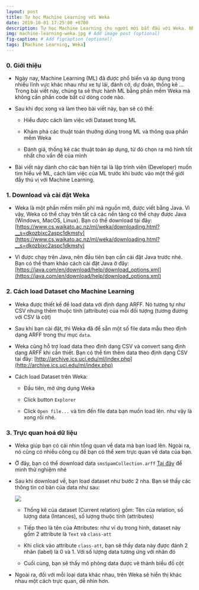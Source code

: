 ```yaml
---
layout: post
title: Tự học Machine Learning với Weka
date: 2019-10-01 17:25:00 +0700
description: Tự học Machine Learning cho người mới bắt đầu với Weka. Nhập môn máy học Machine Learning
img: machine-learning-weka.jpg # Add image post (optional)
fig-caption: # Add figcaption (optional)
tags: [Machine Learning, Weka]
---
```


### 0. Giới thiệu

* Ngày nay, Machine Learning (ML) đã được phổ biến và áp dụng trong nhiều lĩnh vực khác nhau như xe tự lái, đánh cờ, dự đoán, thống kê ... Trong bài viết này, chúng ta sẽ thực hành ML bằng phần mềm Weka mà không cần phần code bất cứ dòng code nào.

* Sau khi đọc xong và làm theo bài viết này, bạn sẽ có thể: 

  * Hiểu được cách làm việc với Dataset trong ML

  * Khám phá các thuật toán thường dùng trong ML và thông qua phần mềm Weka

  * Đánh giá, thống kê các thuật toán áp dụng, từ đó chọn ra mô hình tốt nhất cho vấn đề của mình

* Bài viết này dành cho các bạn hiện tại là lập trình viên (Developer) muốn tìm hiểu về ML, cách làm việc của ML trước khi bước vào một thế giới đầy thú vị với Machine Learning.

### 1. Download và cài đặt Weka

* Weka là một phần mềm miễn phí mã nguồn mở, được viết bằng Java. Vì vậy, Weka có thể chạy trên tất cả các nền tảng có thể chạy được Java (Windows, MacOS, Linux). Bạn có thể download tại đây: [https://www.cs.waikato.ac.nz/ml/weka/downloading.html?__s=dkozbixc2aspc1dkmsty](https://www.cs.waikato.ac.nz/ml/weka/downloading.html?__s=dkozbixc2aspc1dkmsty)

* Vì được chạy trên Java, nên đầu tiên bạn cần cài đặt Java trước nhé. Bạn có thể tham khảo cách cài đặt Java ở đây: [https://java.com/en/download/help/download_options.xml](https://java.com/en/download/help/download_options.xml)

### 2. Cách load Dataset cho Machine Learning

* Weka được thiết kế để load data với định dạng ARFF. Nó tương tự như CSV nhưng thêm thuộc tính (attribute) của mỗi đối tượng (tương đương với CSV là cột)

* Sau khi bạn cài đặt, thì Weka đã để sẵn một số file data mẫu theo định dạng ARFF trong thư mục `data`.

* Weka cũng hỗ trợ load data theo định dạng CSV và convert sang định dạng ARFF khi cần thiết. Bạn có thể tìm thêm data theo định dạng CSV tại đây: [http://archive.ics.uci.edu/ml/index.php](http://archive.ics.uci.edu/ml/index.php)

* Cách load Dataset trên Weka:

  * Đầu tiên, mở ứng dụng Weka

  * Click button `Explorer`

  * Click `Open file...` và tìm đến file data bạn muốn load lên. như vậy là xong rồi nhé.

### 3. Trực quan hoá dữ liệu

* Weka giúp bạn có cái nhìn tổng quan về data mà bạn load lên. Ngoài ra, nó cũng có nhiều công cụ để bạn có thể xem trực quan về data của bạn.

* Ở đây, bạn có thể download data `smsSpamCollection.arff` [Tại đây](http://www.dt.fee.unicamp.br/~tiago/smsspamcollection/smsSpamCollection.arff) để mình thử nghiệm nhé

* Sau khi download về, bạn load dataset như bước 2 nha. Bạn sẽ thấy các thông tin cơ bản của data như sau:

  ![](weka-1.png)

  * Thống kê của dataset (Current relation) gồm: Tên của relation, số lượng data (Intances), số lượng thuộc tính (attributes)

  * Tiếp theo là tên của Attributes: như ví dụ trong hình, dataset này gồm 2 attribute là `Text` và `class-att`

  * Khi click vào attribute `class-att`, bạn sẽ thấy data này được đánh 2 nhãn (label) là 0 và 1. Với số lượng data tương ứng với nhãn đó

  * Cuối cùng, bạn sẽ thấy mô phỏng data được vẽ thành biểu đồ cột

* Ngoài ra, đối với mỗi loại data khác nhau, trên Weka sẽ hiển thị khác nhau một cách trực quan, dễ nhìn hơn.

